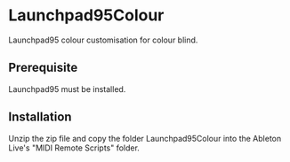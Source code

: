 Launchpad95Colour
=================

Launchpad95 colour customisation for colour blind.

Prerequisite
------------

Launchpad95 must be installed.

Installation
------------

Unzip the zip file and copy the folder Launchpad95Colour into the Ableton Live's "MIDI Remote Scripts" folder. 
